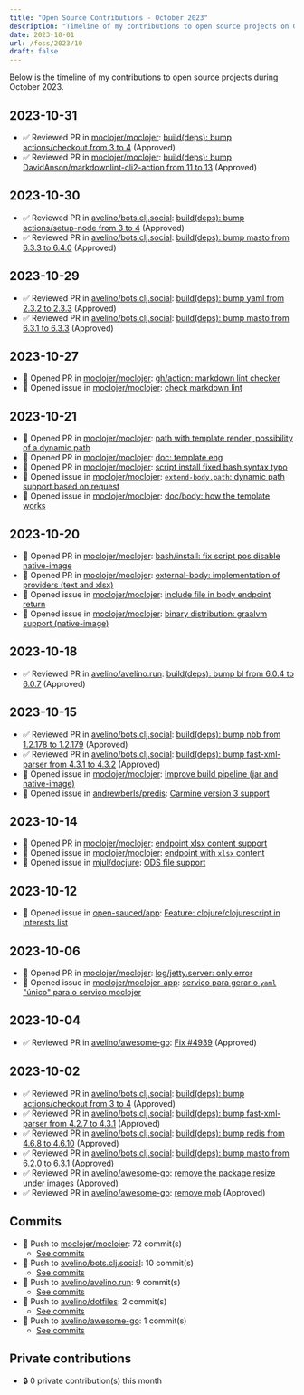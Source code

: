 ```yaml
---
title: "Open Source Contributions - October 2023"
description: "Timeline of my contributions to open source projects on GitHub during October 2023."
date: 2023-10-01
url: /foss/2023/10
draft: false
---
```


Below is the timeline of my contributions to open source projects during October 2023.

## 2023-10-31

- ✅ Reviewed PR in [moclojer/moclojer](https://github.com/moclojer/moclojer): [build(deps): bump actions/checkout from 3 to 4](https://github.com/moclojer/moclojer/pull/171#pullrequestreview-1705311984) (Approved)
- ✅ Reviewed PR in [moclojer/moclojer](https://github.com/moclojer/moclojer): [build(deps): bump DavidAnson/markdownlint-cli2-action from 11 to 13](https://github.com/moclojer/moclojer/pull/172#pullrequestreview-1705311706) (Approved)

## 2023-10-30

- ✅ Reviewed PR in [avelino/bots.clj.social](https://github.com/avelino/bots.clj.social): [build(deps): bump actions/setup-node from 3 to 4](https://github.com/avelino/bots.clj.social/pull/90#pullrequestreview-1703584197) (Approved)
- ✅ Reviewed PR in [avelino/bots.clj.social](https://github.com/avelino/bots.clj.social): [build(deps): bump masto from 6.3.3 to 6.4.0](https://github.com/avelino/bots.clj.social/pull/89#pullrequestreview-1703581828) (Approved)

## 2023-10-29

- ✅ Reviewed PR in [avelino/bots.clj.social](https://github.com/avelino/bots.clj.social): [build(deps): bump yaml from 2.3.2 to 2.3.3](https://github.com/avelino/bots.clj.social/pull/87#pullrequestreview-1702933761) (Approved)
- ✅ Reviewed PR in [avelino/bots.clj.social](https://github.com/avelino/bots.clj.social): [build(deps): bump masto from 6.3.1 to 6.3.3](https://github.com/avelino/bots.clj.social/pull/88#pullrequestreview-1702933707) (Approved)

## 2023-10-27

- 🔀 Opened PR in [moclojer/moclojer](https://github.com/moclojer/moclojer): [gh/action: markdown lint checker](https://github.com/moclojer/moclojer/pull/169)
- 🐛 Opened issue in [moclojer/moclojer](https://github.com/moclojer/moclojer): [check markdown lint](https://github.com/moclojer/moclojer/issues/168)

## 2023-10-21

- 🔀 Opened PR in [moclojer/moclojer](https://github.com/moclojer/moclojer): [path with template render, possibility of a dynamic path](https://github.com/moclojer/moclojer/pull/167)
- 🔀 Opened PR in [moclojer/moclojer](https://github.com/moclojer/moclojer): [doc: template eng](https://github.com/moclojer/moclojer/pull/165)
- 🔀 Opened PR in [moclojer/moclojer](https://github.com/moclojer/moclojer): [script install fixed bash syntax typo](https://github.com/moclojer/moclojer/pull/164)
- 🐛 Opened issue in [moclojer/moclojer](https://github.com/moclojer/moclojer): [`extend-body.path`: dynamic path support based on request](https://github.com/moclojer/moclojer/issues/166)
- 🐛 Opened issue in [moclojer/moclojer](https://github.com/moclojer/moclojer): [doc/body: how the template works](https://github.com/moclojer/moclojer/issues/163)

## 2023-10-20

- 🔀 Opened PR in [moclojer/moclojer](https://github.com/moclojer/moclojer): [bash/install: fix script pos disable native-image](https://github.com/moclojer/moclojer/pull/162)
- 🔀 Opened PR in [moclojer/moclojer](https://github.com/moclojer/moclojer): [external-body: implementation of providers (text and xlsx)](https://github.com/moclojer/moclojer/pull/161)
- 🐛 Opened issue in [moclojer/moclojer](https://github.com/moclojer/moclojer): [include file in body endpoint return](https://github.com/moclojer/moclojer/issues/160)
- 🐛 Opened issue in [moclojer/moclojer](https://github.com/moclojer/moclojer): [binary distribution: graalvm support (native-image)](https://github.com/moclojer/moclojer/issues/158)

## 2023-10-18

- ✅ Reviewed PR in [avelino/avelino.run](https://github.com/avelino/avelino.run): [build(deps): bump bl from 6.0.4 to 6.0.7](https://github.com/avelino/avelino.run/pull/50#pullrequestreview-1684972281) (Approved)

## 2023-10-15

- ✅ Reviewed PR in [avelino/bots.clj.social](https://github.com/avelino/bots.clj.social): [build(deps): bump nbb from 1.2.178 to 1.2.179](https://github.com/avelino/bots.clj.social/pull/86#pullrequestreview-1678778967) (Approved)
- ✅ Reviewed PR in [avelino/bots.clj.social](https://github.com/avelino/bots.clj.social): [build(deps): bump fast-xml-parser from 4.3.1 to 4.3.2](https://github.com/avelino/bots.clj.social/pull/85#pullrequestreview-1678778902) (Approved)
- 🐛 Opened issue in [moclojer/moclojer](https://github.com/moclojer/moclojer): [Improve build pipeline (jar and native-image)](https://github.com/moclojer/moclojer/issues/154)
- 🐛 Opened issue in [andrewberls/predis](https://github.com/andrewberls/predis): [Carmine version 3 support](https://github.com/andrewberls/predis/issues/10)

## 2023-10-14

- 🔀 Opened PR in [moclojer/moclojer](https://github.com/moclojer/moclojer): [endpoint xlsx content support](https://github.com/moclojer/moclojer/pull/153)
- 🐛 Opened issue in [moclojer/moclojer](https://github.com/moclojer/moclojer): [endpoint with `xlsx` content](https://github.com/moclojer/moclojer/issues/152)
- 🐛 Opened issue in [mjul/docjure](https://github.com/mjul/docjure): [ODS file support](https://github.com/mjul/docjure/issues/110)

## 2023-10-12

- 🐛 Opened issue in [open-sauced/app](https://github.com/open-sauced/app): [Feature: clojure/clojurescript in interests list](https://github.com/open-sauced/app/issues/1878)

## 2023-10-06

- 🔀 Opened PR in [moclojer/moclojer](https://github.com/moclojer/moclojer): [log/jetty.server: only error](https://github.com/moclojer/moclojer/pull/151)
- 🐛 Opened issue in [moclojer/moclojer-app](https://github.com/moclojer/moclojer-app): [serviço para gerar o `yaml` "único" para o serviço moclojer](https://github.com/moclojer/moclojer-app/issues/79)

## 2023-10-04

- ✅ Reviewed PR in [avelino/awesome-go](https://github.com/avelino/awesome-go): [Fix #4939](https://github.com/avelino/awesome-go/pull/5033#pullrequestreview-1657944924) (Approved)

## 2023-10-02

- ✅ Reviewed PR in [avelino/bots.clj.social](https://github.com/avelino/bots.clj.social): [build(deps): bump actions/checkout from 3 to 4](https://github.com/avelino/bots.clj.social/pull/79#pullrequestreview-1652275724) (Approved)
- ✅ Reviewed PR in [avelino/bots.clj.social](https://github.com/avelino/bots.clj.social): [build(deps): bump fast-xml-parser from 4.2.7 to 4.3.1](https://github.com/avelino/bots.clj.social/pull/83#pullrequestreview-1652274742) (Approved)
- ✅ Reviewed PR in [avelino/bots.clj.social](https://github.com/avelino/bots.clj.social): [build(deps): bump redis from 4.6.8 to 4.6.10](https://github.com/avelino/bots.clj.social/pull/81#pullrequestreview-1652273936) (Approved)
- ✅ Reviewed PR in [avelino/bots.clj.social](https://github.com/avelino/bots.clj.social): [build(deps): bump masto from 6.2.0 to 6.3.1](https://github.com/avelino/bots.clj.social/pull/84#pullrequestreview-1652270749) (Approved)
- ✅ Reviewed PR in [avelino/awesome-go](https://github.com/avelino/awesome-go): [remove the package resize under images](https://github.com/avelino/awesome-go/pull/4615#pullrequestreview-1652278324) (Approved)
- ✅ Reviewed PR in [avelino/awesome-go](https://github.com/avelino/awesome-go): [remove mob](https://github.com/avelino/awesome-go/pull/5024#pullrequestreview-1652271982) (Approved)

## Commits

- 🔨 Push to [moclojer/moclojer](https://github.com/moclojer/moclojer): 72 commit(s)
  - [See commits](https://github.com/moclojer/moclojer/commits?author=avelino&since=2023-10-01T00:00:00Z&until=2023-10-31T23:59:59Z)
- 🔨 Push to [avelino/bots.clj.social](https://github.com/avelino/bots.clj.social): 10 commit(s)
  - [See commits](https://github.com/avelino/bots.clj.social/commits?author=avelino&since=2023-10-01T00:00:00Z&until=2023-10-31T23:59:59Z)
- 🔨 Push to [avelino/avelino.run](https://github.com/avelino/avelino.run): 9 commit(s)
  - [See commits](https://github.com/avelino/avelino.run/commits?author=avelino&since=2023-10-01T00:00:00Z&until=2023-10-31T23:59:59Z)
- 🔨 Push to [avelino/dotfiles](https://github.com/avelino/dotfiles): 2 commit(s)
  - [See commits](https://github.com/avelino/dotfiles/commits?author=avelino&since=2023-10-01T00:00:00Z&until=2023-10-31T23:59:59Z)
- 🔨 Push to [avelino/awesome-go](https://github.com/avelino/awesome-go): 1 commit(s)
  - [See commits](https://github.com/avelino/awesome-go/commits?author=avelino&since=2023-10-01T00:00:00Z&until=2023-10-31T23:59:59Z)

## Private contributions

- 🔒 0 private contribution(s) this month

